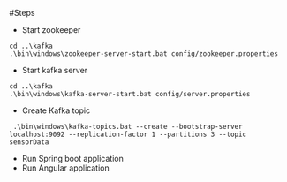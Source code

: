 #Steps
- Start zookeeper
```
cd ..\kafka
.\bin\windows\zookeeper-server-start.bat config/zookeeper.properties
```
- Start kafka server
```
cd ..\kafka
.\bin\windows\kafka-server-start.bat config/server.properties
```
- Create Kafka topic
```
 .\bin\windows\kafka-topics.bat --create --bootstrap-server localhost:9092 --replication-factor 1 --partitions 3 --topic sensorData
```
- Run Spring boot application
- Run Angular application
